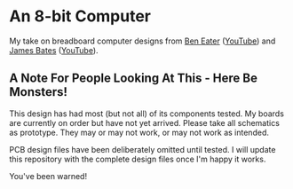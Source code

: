 # An 8-bit Computer

My take on breadboard computer designs from [Ben Eater](https://eater.net/8bit) ([YouTube](https://www.youtube.com/channel/UCS0N5baNlQWJCUrhCEo8WlA)) and [James Bates](https://github.com/jamesbates/jcpu) ([YouTube](https://www.youtube.com/channel/UCH09NwwJsfThwLKvc6kxl4Q)).

## A Note For People Looking At This - Here Be Monsters!

This design has had most (but not all) of its components tested. My boards are currently on order but have not yet arrived. Please take all schematics as prototype. They may or may not work, or may not work as intended.

PCB design files have been deliberately omitted until tested. I will update this repository with the complete design files once I'm happy it works.

You've been warned!
